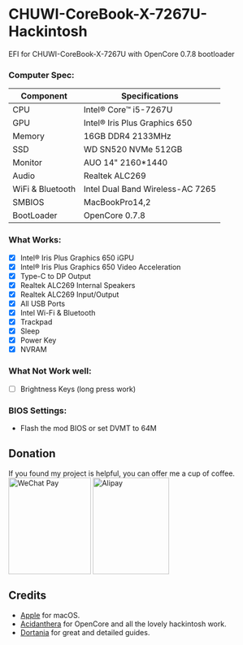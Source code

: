 # CHUWI-CoreBook-X-7267U-Hackintosh
EFI for CHUWI-CoreBook-X-7267U with OpenCore 0.7.8 bootloader

### Computer Spec:

| Component        | Specifications                         |
| ---------------- | ---------------------------------------|
| CPU              | Intel® Core™ i5-7267U                  |
| GPU              | Intel® Iris Plus Graphics 650          |
| Memory           | 16GB DDR4 2133MHz                      |
| SSD              | WD SN520 NVMe 512GB                    |
| Monitor          | AUO 14" 2160*1440                      |
| Audio            | Realtek ALC269                         |
| WiFi & Bluetooth | Intel Dual Band Wireless-AC 7265       |
| SMBIOS           | MacBookPro14,2                         |
| BootLoader       | OpenCore 0.7.8                         |

### What Works:

- [x] Intel® Iris Plus Graphics 650 iGPU
- [x] Intel® Iris Plus Graphics 650 Video Acceleration
- [x] Type-C to DP Output
- [x] Realtek ALC269 Internal Speakers
- [x] Realtek ALC269 Input/Output
- [x] All USB Ports
- [x] Intel Wi-Fi & Bluetooth
- [x] Trackpad
- [x] Sleep
- [x] Power Key
- [x] NVRAM

### What Not Work well:

- [ ] Brightness Keys (long press work)

### BIOS Settings:

* Flash the mod BIOS or set DVMT to 64M

## Donation
If you found my project is helpful, you can offer me a cup of coffee.  
<img src="http://code666.tk/static/wx.jpg" width = "162" height = "190" alt="WeChat Pay" align=center />
<img src="http://code666.tk/static/zfb.jpg" width = "150" height = "190" alt="Alipay" align=center />

## Credits

- [Apple](https://apple.com) for macOS.
- [Acidanthera](https://github.com/acidanthera) for OpenCore and all the lovely hackintosh work.
- [Dortania](https://github.com/dortania) for great and detailed guides.
